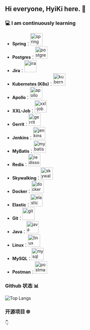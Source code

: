 ## Hi everyone, HyiKi here. 🚀

### 💻 I am continuously learning

- **Spring**：<a href="https://spring.io/" target="_blank"><img src="https://www.vectorlogo.zone/logos/springio/springio-icon.svg" alt="spring" width="40" height="40"/></a>
- **Postgres**：<a href="https://www.postgresql.org/" target="_blank"><img src="https://www.vectorlogo.zone/logos/postgresql/postgresql-icon.svg" alt="postgres" width="40" height="40"/></a>
- **Jira**：<a href="https://www.atlassian.com/software/jira" target="_blank"><img src="https://www.vectorlogo.zone/logos/atlassian_jira/atlassian_jira-icon.svg" alt="jira" width="40" height="40"/></a>
- **Kubernetes (K8s)**：<a href="https://kubernetes.io/" target="_blank"><img src="https://www.vectorlogo.zone/logos/kubernetes/kubernetes-icon.svg" alt="kubernetes" width="40" height="40"/></a>
- **Apollo**：<a href="https://github.com/ctripcorp/apollo" target="_blank"><img src="https://www.vectorlogo.zone/logos/github/github-icon.svg" alt="apollo" width="40" height="40"/></a>
- **XXL-Job**：<a href="https://www.xuxueli.com/xxl-job/" target="_blank"><img src="https://camo.githubusercontent.com/bf64c32e4e66828e9dcc6c7e4c015512691e04340ab2a5cbc8ca840daf615546/68747470733a2f2f7777772e78757875656c692e636f6d2f646f632f7374617469632f78786c2d6a6f622f696d616765732f78786c2d6c6f676f2e6a7067" alt="xxl-job" width="40" height="40"/></a>
- **Gerrit**：<a href="https://www.gerritcodereview.com/" target="_blank"><img src="https://raw.githubusercontent.com/wappalyzer/wappalyzer/6591682b1eca5a38bfa942529722f04925c3f3a3/src/drivers/webextension/images/icons/gerrit.svg" alt="gerrit" width="40" height="40"/></a>
- **Jenkins**：<a href="https://www.jenkins.io/" target="_blank"><img src="https://www.vectorlogo.zone/logos/jenkins/jenkins-icon.svg" alt="jenkins" width="40" height="40"/></a>
- **MyBatis**：<a href="https://mybatis.org/mybatis-3/" target="_blank"><img src="https://baomidou.com/img/logo.svg" alt="mybatis" width="40" height="40"/></a>
- **Redis**：<a href="https://redis.io/" target="_blank"><img src="https://www.vectorlogo.zone/logos/redis/redis-icon.svg" alt="redisson" width="40" height="40"/></a>
- **Skywalking**：<a href="http://skywalking.apache.org/" target="_blank"><img src="https://skywalking.apache.org/favicons/safari-pinned-tab.svg" alt="skywalking" width="40" height="40"/></a>
- **Docker**：<a href="https://www.docker.com/" target="_blank"><img src="https://www.vectorlogo.zone/logos/docker/docker-icon.svg" alt="docker" width="40" height="40"/></a>
- **Elastic**：<a href="https://www.elastic.co/" target="_blank"><img src="https://www.vectorlogo.zone/logos/elastic/elastic-icon.svg" alt="elastic" width="40" height="40"/></a>
- **Git**：<a href="https://git-scm.com/" target="_blank"><img src="https://www.vectorlogo.zone/logos/git-scm/git-scm-icon.svg" alt="git" width="40" height="40"/></a>
- **Java**：<a href="https://www.java.com/" target="_blank"><img src="https://www.vectorlogo.zone/logos/java/java-icon.svg" alt="java" width="40" height="40"/></a>
- **Linux**：<a href="https://www.linux.org/" target="_blank"><img src="https://www.vectorlogo.zone/logos/linux/linux-icon.svg" alt="linux" width="40" height="40"/></a>
- **MySQL**：<a href="https://www.mysql.com/" target="_blank"><img src="https://www.vectorlogo.zone/logos/mysql/mysql-icon.svg" alt="mysql" width="40" height="40"/></a>
- **Postman**：<a href="https://www.postman.com/" target="_blank"><img src="https://www.vectorlogo.zone/logos/getpostman/getpostman-icon.svg" alt="postman" width="40" height="40"/></a>

### Github 状态 📊

![Top Langs](https://github-readme-stats.vercel.app/api/top-langs/?username=weihubeats&layout=compact&exclude_repo=weihubeats.github.io&title_color=ffffff&icon_color=bb2acf&text_color=daf7dc&bg_color=151515)

### 开源项目 🌐

👇
